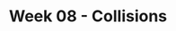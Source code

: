 ---
title: Week 08 - Collisions
contents:
  - date: 2025-03-03
    items:
      - type: lecture
        topics:
          - Collisions
      - type: problem_set
        title: Set 13 - Collisions
        description: Collisions
        link: "https://drive.google.com/file/d/1h142NMWq0rziWHnV7sSyqePCm-nmlQgD/view?usp=sharing"
      - type: homework
        title: HW06
        link: "https://drive.google.com/file/d/173zJRCVWLZm-BobcKKJfxNfmE-7NYnWk/view?usp=sharing"
        due_date: 2025-03-10

  - date: 2025-02-26
    items:
      - type: lecture
        topics:
          - Problem 03/193
      - type: reading
        title: Problem 03/193 on angular momentum and energy
        description: reading
        link: "https://drive.google.com/file/d/1JzMeF_2WO-cJh1Q4eu1ISxveMX4izxp_/view?usp=share_link"
      - type: exercise

  - date: 2025-02-28
    items:
      - type: lecture
        topics:
          - Systems of Particles
      - type: problem_set
        title: Set 14 - System of Particles
        description: System of Particles
        link: "https://drive.google.com/file/d/1LQjxuQvwkmFPCNPruj3RIaBV9knBjMre/view?usp=share_link"
---